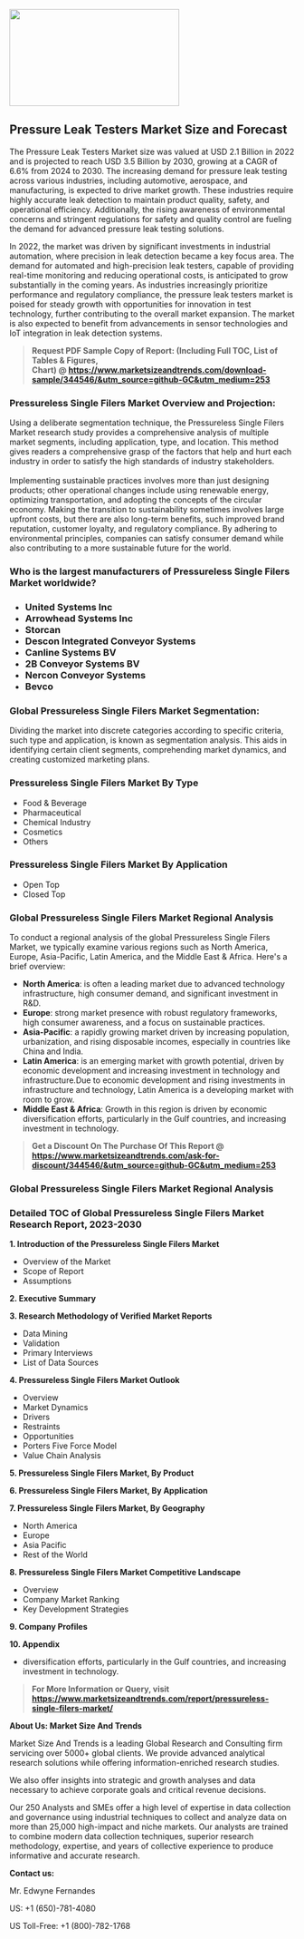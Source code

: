 <p><img class="alignnone size-medium wp-image-20088" src="https://ffe5etoiles.com/wp-content/uploads/2024/12/MST1-300x171.png" alt="" width="300" height="171" /></p><h2>Pressure Leak Testers Market Size and Forecast</h2><p>The Pressure Leak Testers Market size was valued at USD 2.1 Billion in 2022 and is projected to reach USD 3.5 Billion by 2030, growing at a CAGR of 6.6% from 2024 to 2030. The increasing demand for pressure leak testing across various industries, including automotive, aerospace, and manufacturing, is expected to drive market growth. These industries require highly accurate leak detection to maintain product quality, safety, and operational efficiency. Additionally, the rising awareness of environmental concerns and stringent regulations for safety and quality control are fueling the demand for advanced pressure leak testing solutions.</p><p>In 2022, the market was driven by significant investments in industrial automation, where precision in leak detection became a key focus area. The demand for automated and high-precision leak testers, capable of providing real-time monitoring and reducing operational costs, is anticipated to grow substantially in the coming years. As industries increasingly prioritize performance and regulatory compliance, the pressure leak testers market is poised for steady growth with opportunities for innovation in test technology, further contributing to the overall market expansion. The market is also expected to benefit from advancements in sensor technologies and IoT integration in leak detection systems.</p></p><blockquote id="" class=""><strong>Request PDF Sample Copy of Report: (Including Full TOC, List of Tables &amp; Figures, Chart)&nbsp;@&nbsp;<strong><a href="https://www.marketsizeandtrends.com/download-sample/344546/&utm_source=github-GC&utm_medium=253" target="_blank">https://www.marketsizeandtrends.com/download-sample/344546/&utm_source=github-GC&utm_medium=253</a></strong></strong></blockquote><h3 id="" class="">Pressureless Single Filers Market&nbsp;Overview and Projection:</h3><p id="" class="">Using a deliberate segmentation technique, the Pressureless Single Filers Market research study provides a comprehensive analysis of multiple market segments, including application, type, and location. This method gives readers a comprehensive grasp of the factors that help and hurt each industry in order to satisfy the high standards of industry stakeholders. <br /> <br />Implementing sustainable practices involves more than just designing products; other operational changes include using renewable energy, optimizing transportation, and adopting the concepts of the circular economy. Making the transition to sustainability sometimes involves large upfront costs, but there are also long-term benefits, such improved brand reputation, customer loyalty, and regulatory compliance. By adhering to environmental principles, companies can satisfy consumer demand while also contributing to a more sustainable future for the world.</p><h3 id="" class="">Who is the largest manufacturers of&nbsp;Pressureless Single Filers Market worldwide?</h3><h3 class=""><p><ul><li>United Systems Inc </li><li> Arrowhead Systems Inc </li><li> Storcan </li><li> Descon Integrated Conveyor Systems </li><li> Canline Systems BV </li><li> 2B Conveyor Systems BV </li><li> Nercon Conveyor Systems </li><li> Bevco</li></ul></p></h3><h3 id="" class="">Global&nbsp;Pressureless Single Filers Market Segmentation:</h3><p id="" class="">Dividing the market into discrete categories according to specific criteria, such type and application, is known as segmentation analysis. This aids in identifying certain client segments, comprehending market dynamics, and creating customized marketing plans.</p><h3 id="" class="">Pressureless Single Filers Market&nbsp;By Type</h3><p><p><ul><li>Food & Beverage</li><li> Pharmaceutical</li><li> Chemical Industry</li><li> Cosmetics</li><li> Others</p></li></ul></p></p><h3 id="" class="">Pressureless Single Filers Market&nbsp;By Application</h3><p class=""><p><ul><li>Open Top</li><li> Closed Top</li></ul></p></p><h3 id="" class="">Global Pressureless Single Filers Market Regional Analysis</h3><p id="" class="">To conduct a regional analysis of the global Pressureless Single Filers Market, we typically examine various regions such as North America, Europe, Asia-Pacific, Latin America, and the Middle East &amp; Africa. Here's a brief overview:</p><ul><li><strong>North America</strong>: is often a leading market due to advanced technology infrastructure, high consumer demand, and significant investment in R&amp;D.</li><li><strong>Europe</strong>: strong market presence with robust regulatory frameworks, high consumer awareness, and a focus on sustainable practices.</li><li><strong>Asia-Pacific</strong>: a rapidly growing market driven by increasing population, urbanization, and rising disposable incomes, especially in countries like China and India.</li><li><strong>Latin America</strong>: is an emerging market with growth potential, driven by economic development and increasing investment in technology and infrastructure.Due to economic development and rising investments in infrastructure and technology, Latin America is a developing market with room to grow.</li><li><strong>Middle East &amp; Africa</strong>: Growth in this region is driven by economic diversification efforts, particularly in the Gulf countries, and increasing investment in technology.</li></ul><blockquote id="" class=""><strong>Get a Discount On The Purchase Of This Report @ <strong><a href="https://www.marketsizeandtrends.com/ask-for-discount/344546/&utm_source=github-GC&utm_medium=253" target="_blank">https://www.marketsizeandtrends.com/ask-for-discount/344546/&utm_source=github-GC&utm_medium=253</a></strong></strong></blockquote><h3 id="" class="">Global Pressureless Single Filers Market Regional Analysis</h3><h3 id="" class="">Detailed TOC of Global Pressureless Single Filers Market Research Report, 2023-2030</h3><p id="" class=""><strong>1. Introduction of the Pressureless Single Filers Market</strong></p><ul><li>Overview of the Market</li><li>Scope of Report</li><li>Assumptions</li></ul><p id="" class=""><strong>2. Executive Summary</strong></p><p id="" class=""><strong>3. Research Methodology of Verified Market Reports</strong></p><ul><li>Data Mining</li><li>Validation</li><li>Primary Interviews</li><li>List of Data Sources</li></ul><p id="" class=""><strong>4. Pressureless Single Filers Market Outlook</strong></p><ul><li>Overview</li><li>Market Dynamics</li><li>Drivers</li><li>Restraints</li><li>Opportunities</li><li>Porters Five Force Model</li><li>Value Chain Analysis</li></ul><p id="" class=""><strong>5. Pressureless Single Filers Market, By Product</strong></p><p id="" class=""><strong>6. Pressureless Single Filers Market, By Application</strong></p><p id="" class=""><strong>7. Pressureless Single Filers Market, By Geography</strong></p><ul><li>North America</li><li>Europe</li><li>Asia Pacific</li><li>Rest of the World</li></ul><p id="" class=""><strong>8. Pressureless Single Filers Market Competitive Landscape</strong></p><ul><li>Overview</li><li>Company Market Ranking</li><li>Key Development Strategies</li></ul><p id="" class=""><strong>9. Company Profiles</strong></p><p id="" class=""><strong>10. Appendix</strong></p><ul><li>diversification efforts, particularly in the Gulf countries, and increasing investment in technology.</li></ul><blockquote id="" class=""><strong>For More Information or Query, visit <strong><strong><a href="https://www.marketsizeandtrends.com/report/pressureless-single-filers-market/" target="_blank">https://www.marketsizeandtrends.com/report/pressureless-single-filers-market/</a></strong></strong></strong></blockquote><p id="" class=""><strong>About Us: Market Size And Trends</strong></p><p id="" class="">Market Size And Trends is a leading Global Research and Consulting firm servicing over 5000+ global clients. We provide advanced analytical research solutions while offering information-enriched research studies.</p><p id="" class="">We also offer insights into strategic and growth analyses and data necessary to achieve corporate goals and critical revenue decisions.</p><p id="" class="">Our 250 Analysts and SMEs offer a high level of expertise in data collection and governance using industrial techniques to collect and analyze data on more than 25,000 high-impact and niche markets. Our analysts are trained to combine modern data collection techniques, superior research methodology, expertise, and years of collective experience to produce informative and accurate research.</p><p id="" class=""><strong>Contact us:</strong></p><p id="" class="">Mr. Edwyne Fernandes</p><p id="" class="">US: +1 (650)-781-4080</p><p id="" class="">US Toll-Free: +1 (800)-782-1768</p>
